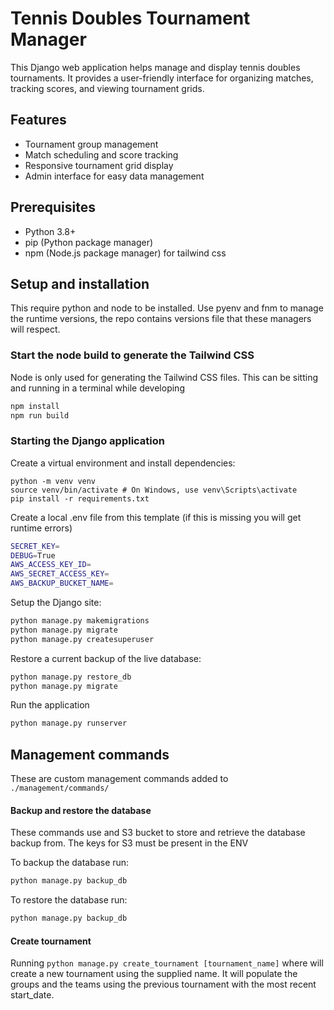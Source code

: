 # Tennis Doubles Tournament Manager

This Django web application helps manage and display tennis doubles tournaments. It provides a user-friendly interface for organizing matches, tracking scores, and viewing tournament grids.

## Features

- Tournament group management
- Match scheduling and score tracking
- Responsive tournament grid display
- Admin interface for easy data management

## Prerequisites

- Python 3.8+
- pip (Python package manager)
- npm (Node.js package manager) for tailwind css

## Setup and installation

This require python and node to be installed. Use pyenv and fnm to manage the runtime versions, the repo contains versions file that these managers will respect.

### Start the node build to generate the Tailwind CSS

Node is only used for generating the Tailwind CSS files. This can be sitting and running in a terminal while developing

```bash
npm install
npm run build
```

### Starting the Django application

Create a virtual environment and install dependencies:
```
python -m venv venv 
source venv/bin/activate # On Windows, use venv\Scripts\activate
pip install -r requirements.txt
```

Create a local .env file from this template (if this is missing you will get runtime errors)

```bash
SECRET_KEY=
DEBUG=True
AWS_ACCESS_KEY_ID=
AWS_SECRET_ACCESS_KEY=
AWS_BACKUP_BUCKET_NAME=
```

Setup the Django site:

```bash
python manage.py makemigrations
python manage.py migrate
python manage.py createsuperuser
```

Restore a current backup of the live database:

```bash
python manage.py restore_db
python manage.py migrate
```

Run the application

```bash
python manage.py runserver
```

## Management commands
These are custom management commands added to `./management/commands/`

#### Backup and restore the database 

These commands use and S3 bucket to store and retrieve the database backup from. The keys for S3 must be present in the ENV

To backup the database run:

```bash
python manage.py backup_db 
```

To restore the database run:

```bash
python manage.py backup_db 
```
#### Create tournament

Running `python manage.py create_tournament [tournament_name]` where will create a new tournament using the supplied name. It will populate the groups and the teams using the previous tournament with the most recent start_date.
